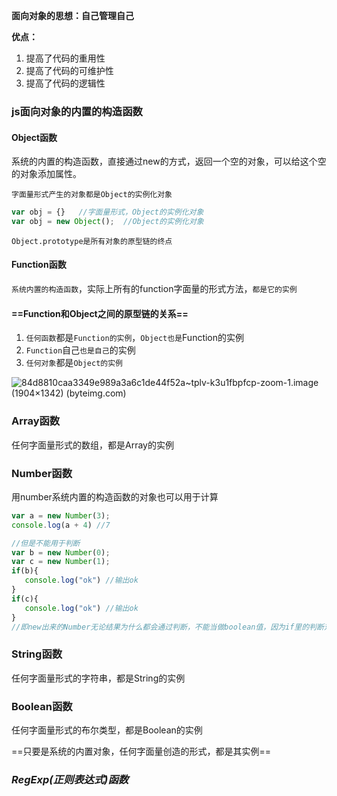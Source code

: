 **面向对象的思想：自己管理自己**

**优点：**

1. 提高了代码的重用性
2. 提高了代码的可维护性
3. 提高了代码的逻辑性



### js面向对象的内置的构造函数

#### Object函数

系统的内置的构造函数，直接通过new的方式，返回一个空的对象，可以给这个空的对象添加属性。



`字面量形式产生的对象都是Object的实例化对象`

```javascript
var obj = {}   //字面量形式，Object的实例化对象
var obj = new Object();  //Object的实例化对象
```



`Object.prototype是所有对象的原型链的终点`



#### Function函数

`系统内置的构造函数`，实际上所有的function字面量的形式方法，`都是它的实例`

#### ==Function和Object之间的原型链的关系==

1. `任何函数`都是`Function的实例`，`Object也是`Function的实例
2. `Function`自己`也是自己`的实例
3. `任何对象`都是`Object的实例`

![84d8810caa3349e989a3a6c1de44f52a~tplv-k3u1fbpfcp-zoom-1.image (1904×1342) (byteimg.com)](https://p3-juejin.byteimg.com/tos-cn-i-k3u1fbpfcp/84d8810caa3349e989a3a6c1de44f52a~tplv-k3u1fbpfcp-zoom-1.image)

### Array函数

任何字面量形式的数组，都是Array的实例

### Number函数

用number系统内置的构造函数的对象也可以用于计算

```javascript
var a = new Number(3);
console.log(a + 4) //7

//但是不能用于判断
var b = new Number(0);
var c = new Number(1);
if(b){
   console.log("ok") //输出ok
}
if(c){
   console.log("ok") //输出ok
}
//即new出来的Number无论结果为什么都会通过判断，不能当做boolean值，因为if里的判断对Number类型只做判断其是否存在
```



### String函数

任何字面量形式的字符串，都是String的实例

### Boolean函数

任何字面量形式的布尔类型，都是Boolean的实例

==只要是系统的内置对象，任何字面量创造的形式，都是其实例==

### *RegExp(正则表达式)函数*



